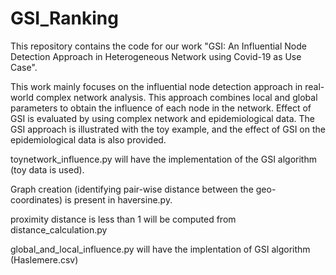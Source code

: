# GSI_Ranking
This repository contains the code for our work "GSI: An Influential Node Detection Approach in Heterogeneous Network using Covid-19 as Use Case".

This work mainly focuses on the influential node detection approach in real-world complex network analysis. This approach combines local and global parameters to obtain the influence of each node in the network. Effect of GSI is evaluated by using complex network and epidemiological data. The GSI approach is illustrated with the toy example, and the effect of GSI on the epidemiological data is also provided.

toynetwork_influence.py will have the implementation of the  GSI algorithm (toy data is used).

Graph creation (identifying pair-wise distance between the geo-coordinates) is present in haversine.py.

proximity distance is less than 1 will be computed from distance_calculation.py 

global_and_local_influence.py will have the implentation of GSI algorithm (Haslemere.csv)
